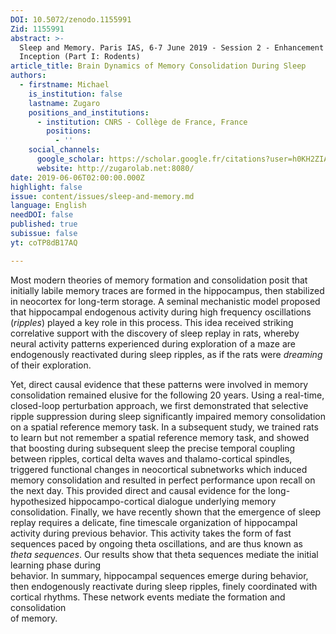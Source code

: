 ```yaml
---
DOI: 10.5072/zenodo.1155991
Zid: 1155991
abstract: >-
  Sleep and Memory. Paris IAS, 6-7 June 2019 - Session 2 - Enhancement and
  Inception (Part I: Rodents)
article_title: Brain Dynamics of Memory Consolidation During Sleep
authors:
  - firstname: Michael
    is_institution: false
    lastname: Zugaro
    positions_and_institutions:
      - institution: CNRS - Collège de France, France
        positions:
          - ''
    social_channels:
      google_scholar: https://scholar.google.fr/citations?user=h0KH2ZIAAAAJ&hl=fr
      website: http://zugarolab.net:8080/
date: 2019-06-06T02:00:00.000Z
highlight: false
issue: content/issues/sleep-and-memory.md
language: English
needDOI: false
published: true
subissue: false
yt: coTP8dB17AQ

---
```


Most modern theories of memory formation and consolidation posit that initially labile memory traces are formed in the hippocampus, then stabilized in neocortex for long-term storage. A seminal mechanistic model proposed that hippocampal endogenous activity during high frequency oscillations (_ripples_) played a key role in this process. This idea received striking correlative support with the discovery of sleep replay in rats, whereby neural activity patterns experienced during exploration of a maze are endogenously reactivated during sleep ripples, as if the rats were _dreaming_ of their exploration.

  
Yet, direct causal evidence that these patterns were involved in memory consolidation remained elusive for the following 20 years. Using a real-time, closed-loop perturbation approach, we first demonstrated that selective ripple suppression during sleep significantly impaired memory consolidation on a spatial reference memory task. In a subsequent study, we trained rats to learn but not remember a spatial reference memory task, and showed that boosting during subsequent sleep the precise temporal coupling between ripples, cortical delta waves and thalamo-cortical spindles, triggered functional changes in neocortical subnetworks which induced memory consolidation and resulted in perfect performance upon recall on the next day. This provided direct and causal evidence for the long-hypothesized hippocampo-cortical dialogue underlying memory consolidation. Finally, we have recently shown that the emergence of sleep replay requires a delicate, fine timescale organization of hippocampal activity during previous behavior. This activity takes the form of fast sequences paced by ongoing theta oscillations, and are thus known as _theta sequences_. Our results show that theta sequences mediate the initial learning phase during  
behavior. In summary, hippocampal sequences emerge during behavior, then endogenously reactivate during sleep ripples, finely coordinated with cortical rhythms. These network events mediate the formation and consolidation  
of memory.

<Youtube yt="coTP8dB17AQ" caption="Brain Dynamics of Memory Consolidation During Sleep"></Youtube>